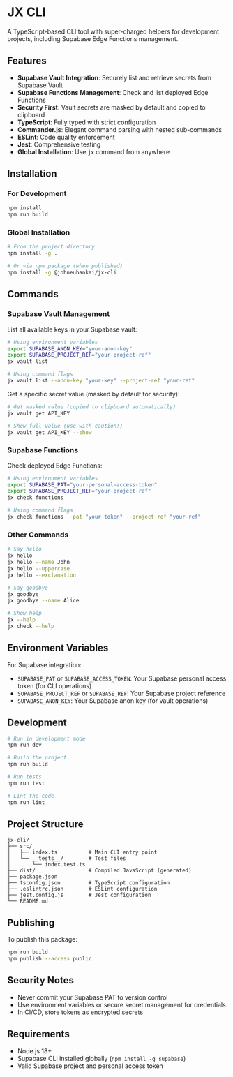 # JX CLI

A TypeScript-based CLI tool with super-charged helpers for development projects, including Supabase Edge Functions management.

## Features

- **Supabase Vault Integration**: Securely list and retrieve secrets from Supabase Vault
- **Supabase Functions Management**: Check and list deployed Edge Functions
- **Security First**: Vault secrets are masked by default and copied to clipboard
- **TypeScript**: Fully typed with strict configuration
- **Commander.js**: Elegant command parsing with nested sub-commands
- **ESLint**: Code quality enforcement
- **Jest**: Comprehensive testing
- **Global Installation**: Use `jx` command from anywhere

## Installation

### For Development

```bash
npm install
npm run build
```

### Global Installation

```bash
# From the project directory
npm install -g .

# Or via npm package (when published)
npm install -g @johneubankai/jx-cli
```

## Commands

### Supabase Vault Management

List all available keys in your Supabase vault:

```bash
# Using environment variables
export SUPABASE_ANON_KEY="your-anon-key"
export SUPABASE_PROJECT_REF="your-project-ref"
jx vault list

# Using command flags
jx vault list --anon-key "your-key" --project-ref "your-ref"
```

Get a specific secret value (masked by default for security):

```bash
# Get masked value (copied to clipboard automatically)
jx vault get API_KEY

# Show full value (use with caution!)
jx vault get API_KEY --show
```

### Supabase Functions

Check deployed Edge Functions:

```bash
# Using environment variables
export SUPABASE_PAT="your-personal-access-token"
export SUPABASE_PROJECT_REF="your-project-ref"
jx check functions

# Using command flags
jx check functions --pat "your-token" --project-ref "your-ref"
```

### Other Commands

```bash
# Say hello
jx hello
jx hello --name John
jx hello --uppercase
jx hello --exclamation

# Say goodbye
jx goodbye
jx goodbye --name Alice

# Show help
jx --help
jx check --help
```

## Environment Variables

For Supabase integration:

- `SUPABASE_PAT` or `SUPABASE_ACCESS_TOKEN`: Your Supabase personal access token (for CLI operations)
- `SUPABASE_PROJECT_REF` or `SUPABASE_REF`: Your Supabase project reference
- `SUPABASE_ANON_KEY`: Your Supabase anon key (for vault operations)

## Development

```bash
# Run in development mode
npm run dev

# Build the project
npm run build

# Run tests
npm run test

# Lint the code
npm run lint
```

## Project Structure

```
jx-cli/
├── src/
│   ├── index.ts          # Main CLI entry point
│   └── __tests__/        # Test files
│       └── index.test.ts
├── dist/                 # Compiled JavaScript (generated)
├── package.json
├── tsconfig.json         # TypeScript configuration
├── .eslintrc.json        # ESLint configuration
├── jest.config.js        # Jest configuration
└── README.md
```

## Publishing

To publish this package:

```bash
npm run build
npm publish --access public
```

## Security Notes

- Never commit your Supabase PAT to version control
- Use environment variables or secure secret management for credentials
- In CI/CD, store tokens as encrypted secrets

## Requirements

- Node.js 18+
- Supabase CLI installed globally (`npm install -g supabase`)
- Valid Supabase project and personal access token
